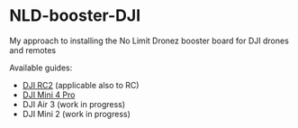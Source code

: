 # NLD-booster-DJI
My approach to installing the No Limit Dronez booster board for DJI drones and remotes

Available guides:
- [DJI RC2](https://github.com/giovi321/NLD-booster-DJI/blob/main/RC2_and_RC.md) (applicable also to RC)
- [DJI Mini 4 Pro](https://github.com/giovi321/NLD-booster-DJI/blob/main/Mini_4_Pro.md)
- DJI Air 3 (work in progress)
- DJI Mini 2 (work in progress)
